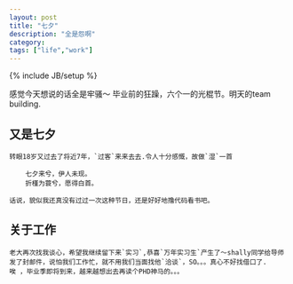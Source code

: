 ```yaml
---
layout: post
title: "七夕"
description: "全是怨啊"
category: 
tags: ["life","work"]
---
```

{% include JB/setup %}

感觉今天想说的话全是牢骚～ 毕业前的狂躁，六个一的光棍节。明天的team building.
## 又是七夕
	转眼18岁又过去了将近7年，`过客`来来去去.令人十分感慨，故做`湿`一首

		七夕来兮，伊人未现。
		折槿为蓑兮，愿得白首。

	话说，貌似我还真没有过过一次这种节日，还是好好地撸代码看书吧。
## 关于工作
	老大再次找我谈心，希望我继续留下来`实习`,恭喜`万年实习生`产生了～shally同学给导师发了封邮件，说怕我们工作忙，就不用我们当面找他`洽谈`，SO。。。真心不好找借口了.
	唉 ，毕业季即将到来，越来越想出去再读个PHD神马的。。。